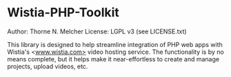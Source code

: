 Wistia-PHP-Toolkit
==================
Author: Thorne N. Melcher
License: LGPL v3 (see LICENSE.txt)

This library is designed to help streamline integration of PHP web apps with Wistia's <www.wistia.com> video hosting service. The functionality is by 
no means complete, but it helps make it near-effortless to create and manage projects, upload videos, etc.